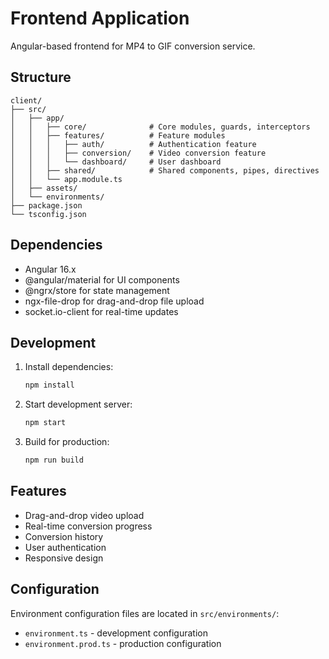 # Frontend Application

Angular-based frontend for MP4 to GIF conversion service.

## Structure

```
client/
├── src/
│   ├── app/
│   │   ├── core/              # Core modules, guards, interceptors
│   │   ├── features/          # Feature modules
│   │   │   ├── auth/          # Authentication feature
│   │   │   ├── conversion/    # Video conversion feature
│   │   │   └── dashboard/     # User dashboard
│   │   ├── shared/            # Shared components, pipes, directives
│   │   └── app.module.ts
│   ├── assets/
│   └── environments/
├── package.json
└── tsconfig.json
```

## Dependencies

- Angular 16.x
- @angular/material for UI components
- @ngrx/store for state management
- ngx-file-drop for drag-and-drop file upload
- socket.io-client for real-time updates

## Development

1. Install dependencies:
   ```bash
   npm install
   ```

2. Start development server:
   ```bash
   npm start
   ```

3. Build for production:
   ```bash
   npm run build
   ```

## Features

- Drag-and-drop video upload
- Real-time conversion progress
- Conversion history
- User authentication
- Responsive design

## Configuration

Environment configuration files are located in `src/environments/`:
- `environment.ts` - development configuration
- `environment.prod.ts` - production configuration 